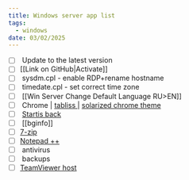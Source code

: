 ```yaml
---
title: Windows server app list
tags:
  - windows
date: 03/02/2025
---
```


- [ ]  Update to the latest version
- [ ]  [[Link on GitHub|Activate]]
- [ ]  sysdm.cpl - enable RDP+rename hostname
- [ ]  timedate.cpl - set correct time zone
- [ ]  [[Win Server Change Default Language RU>EN]]
- [ ]  Chrome | [tabliss ](https://chromewebstore.google.com/detail/tabliss-a-beautiful-new-t/hipekcciheckooncpjeljhnekcoolahp?pli=1) | [solarized chrome theme](https://chromewebstore.google.com/detail/solarized-dark-refresh-th/jinmjipikfdhmacpjdddmpffflhehcah)
- [ ]  [Startis back](https://www.startisback.com/)
- [ ]  [[bginfo]]
- [ ]  [7-zip](https://www.7-zip.org/download.html)
- [ ]  [Notepad ++](https://notepad-plus-plus.org/downloads/)
- [ ]  antivirus
- [ ]  backups
- [ ] [TeamViewer host](https://898.tv/skphost)
